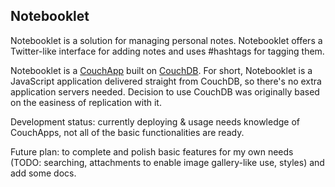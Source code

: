 ## Notebooklet

Notebooklet is a solution for managing personal notes. Notebooklet offers a
Twitter-like interface for adding notes and uses #hashtags for tagging them.

Notebooklet is a [CouchApp](http://couchapp.org) built on
[CouchDB](http://couchdb.apache.org). For short, Notebooklet is a
JavaScript application delivered straight from CouchDB, so there's no
extra application servers needed. Decision to use CouchDB was originally
based on the easiness of replication with it.

Development status: currently deploying & usage needs knowledge of
CouchApps, not all of the basic functionalities are ready.

Future plan: to complete and polish basic features for my own needs
(TODO: searching, attachments to enable image gallery-like use, styles)
and add some docs.
